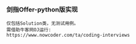 ### 剑指Offer-python版实现
    仅包括Solution类，无测试用例。
    需借助牛客网OJ运行:
    https://www.nowcoder.com/ta/coding-interviews
